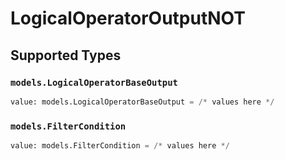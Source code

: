 # LogicalOperatorOutputNOT


## Supported Types

### `models.LogicalOperatorBaseOutput`

```python
value: models.LogicalOperatorBaseOutput = /* values here */
```

### `models.FilterCondition`

```python
value: models.FilterCondition = /* values here */
```

